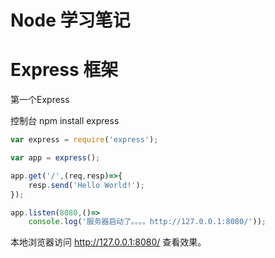 # Node 学习笔记

# Express 框架

第一个Express 

控制台 npm install express 

```javascript
var express = require('express');

var app = express();

app.get('/',(req,resp)=>{
    resp.send('Hello World!');
});

app.listen(8080,()=>
    console.log('服务器启动了。。。。http://127.0.0.1:8080/'));

```

本地浏览器访问 http://127.0.0.1:8080/  查看效果。